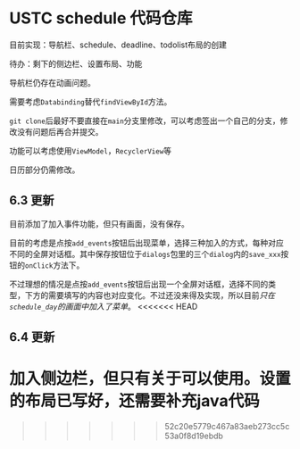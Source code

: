 # USTC schedule 代码仓库

目前实现：导航栏、schedule、deadline、todolist布局的创建

待办：剩下的侧边栏、设置布局、功能

导航栏仍存在动画问题。

需要考虑`Databinding`替代`findViewById`方法。

`git clone`后最好不要直接在`main`分支里修改，可以考虑签出一个自己的分支，修改没有问题后再合并提交。

功能可以考虑使用`ViewModel`，`RecyclerView`等

日历部分仍需修改。

## 6.3 更新

目前添加了加入事件功能，但只有画面，没有保存。 
<!-- TODO -->

目前的考虑是点按`add_events`按钮后出现菜单，选择三种加入的方式，每种对应不同的全屏对话框。其中保存按钮位于`dialogs`包里的三个`dialog`内的`save_xxx`按钮的`onClick`方法下。

不过理想的情况是点按`add_events`按钮后出现一个全屏对话框，选择不同的类型，下方的需要填写的内容也对应变化。不过还没来得及实现，所以目前*只在`schedule_day`的画面中加入了菜单*。
<<<<<<< HEAD

## 6.4 更新

加入侧边栏，但只有关于可以使用。设置的布局已写好，还需要补充java代码
=======
>>>>>>> 52c20e5779c467a83aeb273cc5c53a0f8d19ebdb

